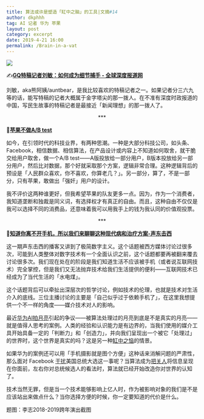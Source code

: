 ```yaml
---
title: 算法或许是塑造「缸中之脑」的工具|文摘#14
author: dkphhh
tag: AI 记者 华为 苹果
layout: post
category: excerpt
date: 2019-4-21 16:00
permalink: /Brain-in-a-vat
---
```


![](https://i.loli.net/2019/04/21/5cbc377e93e55.jpg)

✍[**GQ特稿记者刘敏：如何成为细节捕手 - 全球深度报道网**](<https://cn.gijn.org/2018/12/17/gq%E7%89%B9%E7%A8%BF%E8%AE%B0%E8%80%85%E5%88%98%E6%95%8F%EF%BC%9A%E5%A6%82%E4%BD%95%E6%88%90%E4%B8%BA%E7%BB%86%E8%8A%82%E6%8D%95%E6%89%8B/>)

刘敏，aka熊阿姨/auntbear，是我比较喜欢的特稿记者之一。如果记者分三六九等的话，能写特稿的记者大概属于金字塔尖的那一拨人。在不准有深度时政报道的中国，写民生故事的特稿记者是最接近「新闻理想」的那一拨人了。

 <center>***</center>

🍎[**苹果不做A/B test**](https://twitter.com/kocienda/status/1113450945705177088?s=19) 

如今，在引领时代的科技业界，有两种思潮。一种是大部分科技公司，如头条、Facebook，相信数据、相信算法，在产品设计或内容上不知道如何取舍，就干脆交给用户取舍，做一个A/B test——A版投放给一部分用户，B版本投放给另一部分用户，然后比对数据，那个好就采取那个方案，逻辑非常合理。这种逻辑背后的预设是「人民群众喜欢，你不喜欢，你算老几？」。另一部分，算了，不是一部分，只有苹果，敢做出「强奸」用户的设计。

我不评价这两种谁更好，但我希望苹果的队友更多一点。因为，作为一个消费者，我知道垄断和独裁是同义词，有选择权才有真正的自由。而且，这种自由不仅仅是我可以选择不同的消费品，还意味着我可以用我手上的钱为我认同的价值观投票。

 <center>***</center>

📱[**知道你离不开手机，所以我们来聊聊这种现代病和治疗方案-声东击西**](https://www.etw.fm/digital-minimalisminimalism)

这一期声东击西的播客又讲到了极简数字主义。这个话题被西方媒体讨论过很多次，可能到人类整体对数字技术有一个全面认识之前，这个话题都要再被翻来覆去讨论很多次。我们现在处在的阶段是我们知道生活不应该被手机（或者说互联网技术）完全掌控，但是我们又无法抛弃技术给我们生活提供的便利——互联网技术已经成为了当代生活的「水电煤」。

这个话题背后可以牵扯出深层次的哲学讨论，例如技术的伦理，也就是技术对生活介入的底线。三位主播讨论的主要是「自己似乎过于依赖手机了」，在这里我想提供一个不一样的角度——媒介技术对人的影响。

最近[华为AI拍月亮](https://www.zhihu.com/question/320601201)引起的争议——被算法处理过的月亮到底是不是真实的月亮——就是值得人思考的案例。人类的经验和认识能力是有边界的，当我们使用的媒介工具开始具备一定的「判断力」和「创造力」，并向我们呈现出一个被它「处理过」的世界时，这个世界是真实的吗？这是另一种[缸中之恼](https://zh.wikipedia.org/zh-hans/%E7%BC%B8%E4%B8%AD%E4%B9%8B%E8%84%91)的情景。

如果华为的案例还可以用「手机摄影就是图个方便」这种话来消解问题的严肃性，那么面对 Facebook [干扰](https://cn.nytimes.com/technology/20161114/facebook-is-said-to-question-its-influence-in-election/)美国总统大选这一事呢？当算法成为[把关人](https://zh.wikipedia.org/zh-cn/%E5%AE%88%E9%96%80%E4%BA%BA%E7%90%86%E8%AB%96)将信息呈现在你面前，左右你对总统候选人的看法时，算法就已经开始改造你对世界的认知了。

技术当然无罪，但是当一个技术能够影响上亿人时，作为被影响对象的我们是不是应该站出来做点什么？当你选择方便的时候，你一定要知道的代价是什么。

题图：李志2018-2019跨年演出截图
